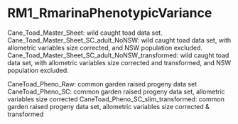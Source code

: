 # RM1_RmarinaPhenotypicVariance

Cane_Toad_Master_Sheet: wild caught toad data set.
Cane_Toad_Master_Sheet_SC_adult_NoNSW: wild caught toad data set, with allometric variables size corrected, and NSW population excluded.
Cane_Toad_Master_Sheet_SC_adult_NoNSW_transformed: wild caught toad data set, with allometric variables size corrected and transformed, and NSW population excluded.

CaneToad_Pheno_Raw: common garden raised progeny data set
CaneToad_Pheno_SC: common garden raised progeny data set, allometric variables size corrected
CaneToad_Pheno_SC_slim_transformed: common garden raised progeny data set, allometric variables size corrected & transformed
